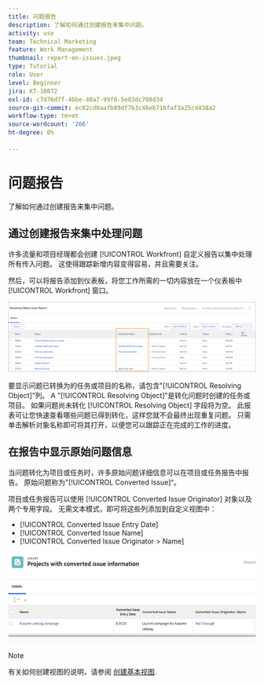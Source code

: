 ```yaml
---
title: 问题报告
description: 了解如何通过创建报告来集中问题。
activity: use
team: Technical Marketing
feature: Work Management
thumbnail: report-on-issues.jpeg
type: Tutorial
role: User
level: Beginner
jira: KT-10072
exl-id: c7d76d7f-46be-40a7-99f8-5e83dc708d34
source-git-commit: ec82cd0aafb89df7b3c46eb716faf3a25cd438a2
workflow-type: tm+mt
source-wordcount: '266'
ht-degree: 0%

---
```


# 问题报告

了解如何通过创建报告来集中问题。

## 通过创建报告来集中处理问题

许多流量和项目经理都会创建 [!UICONTROL Workfront] 自定义报告以集中处理所有传入问题。 这使得跟踪新增内容变得容易，并且需要关注。

然后，可以将报告添加到仪表板，将您工作所需的一切内容放在一个仪表板中 [!UICONTROL Workfront] 窗口。

![的图像 [!UICONTROL Resolving Object] 问题报告的列。](assets/18-resolving-object-report.png)

要显示问题已转换为的任务或项目的名称，请包含&quot;[!UICONTROL Resolving Object]”列。 A ”[!UICONTROL Resolving Object]”是转化问题时创建的任务或项目。 如果问题尚未转化 [!UICONTROL Resolving Object] 字段将为空。 此报表可让您快速查看哪些问题已得到转化，这样您就不会最终出现重复问题。 只需单击解析对象名称即可将其打开，以便您可以跟踪正在完成的工作的进度。

## 在报告中显示原始问题信息

当问题转化为项目或任务时，许多原始问题详细信息可以在项目或任务报告中报告。 原始问题称为&quot;[!UICONTROL Converted Issue]“。

项目或任务报告可以使用 [!UICONTROL Converted Issue Originator] 对象以及两个专用字段。 无需文本模式，即可将这些列添加到自定义视图中：

* [!UICONTROL Converted Issue Entry Date]
* [!UICONTROL Converted Issue Name]
* [!UICONTROL Converted Issue Originator > Name]

![问题报告信息的图像。](assets/19-text-mode-reporting-for-issues.png)

>[!NOTE]
>
>有关如何创建视图的说明，请参阅 [创建基本视图](https://experienceleague.adobe.com/docs/workfront-learn/tutorials-workfront/reporting/basic-reporting/create-a-basic-view.html?lang=en).

